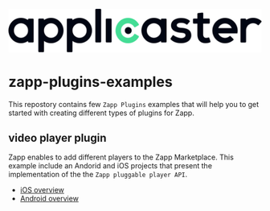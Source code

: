 ![](./assets/applicaster.png)

# zapp-plugins-examples

This repostory contains few `Zapp Plugins` examples that will help you to get started with creating different types of plugins for Zapp.

## video player plugin
Zapp enables to add different players to the Zapp Marketplace.
This example include an Andorid and iOS projects that present the implementation of the the `Zapp pluggable player API`.

* [iOS overview](./VideoPlayer/iOS)
* [Android overview](./VideoPlayer/Android)